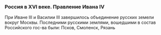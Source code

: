 ### Россия в XVI веке. Правление Ивана IV

При Иване III и Василии III завершилось объединение русских земели вокруг Москвы. Последними русскими землями, вошедшими в состав Российского гос-ва были:
Псков, Смоленск, Рязань